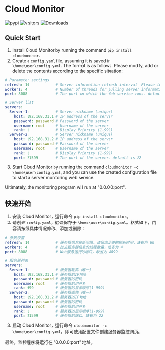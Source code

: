 # Cloud Monitor
![pypi](https://badgen.net/pypi/v/cloudmonitor)
![visitors](https://visitor-badge.glitch.me/badge?page_id=WNJXYK.cloudmonitor)
[![Downloads](https://pepy.tech/badge/cloudmonitor)](https://pepy.tech/project/cloudmonitor)

## Quick Start

1. Install Cloud Monitor by running the command `pip install cloudmonitor`.
2. Create a `config.yaml` file, assuming it is saved in `\home\user\config.yaml`. The format is as follows. Please modify, add or delete the contents according to the specific situation:
```yaml
# Parameter settings
refresh: 10            # Server information refresh interval. Please leave enough refresh time, default is 60
workers: 4             # Number of threads for pulling server information, default is 4
port: 8088             # The port on which the Web service runs, default is 8899

# Server list
servers:
  Server-1:            # Server nickname (unique)
    host: 192.168.31.1 # IP address of the server
    password: password # Password of the server
    username: root     # Username of the server
    rank: 1            # Display Priority (1-999)
  Server-2:            # Server nickname (unique)
    host: 192.168.31.2 # IP address of the server
    password: password # Password of the server
    username: root     # Username of the server
    rank: 1            # Display Priority (1-999)
    port: 21599        # The port of the server, default is 22
```
3. Start Cloud Monitor by running the command `cloudmonitor -c \home\user\config.yaml`, and you can use the created configuration file to start a server monitoring web service.

Ultimately, the monitoring program will run at "0.0.0.0:port".

## 快速开始

1. 安装 Cloud Monitor，运行命令 `pip install cloudmonitor`。
2. 请创建 `config.yaml`，假设保存于 `\home\user\config.yaml`。格式如下，内容请按照具体情况修改、添加或删除：
```yaml
# 参数设置
refresh: 10            # 服务器信息刷新间隔。请留出足够的刷新时间，缺省为 60
workers: 4             # 拉去服务器信息的线程数量，缺省为 4
port: 8088             # Web服务运行的端口，缺省为 8899

# 服务器列表
servers:
  Server-1:            # 服务器昵称（唯一）
    host: 192.168.31.1 # 服务器的IP地址
    password: password # 服务器的密码
    username: root     # 服务器的用户名
    rank: 999          # 服务器的显示顺序(1-999)
  Server-2:            # 服务器昵称（唯一）
    host: 192.168.31.2 # 服务器的IP地址
    password: password # 服务器的密码
    username: root     # 服务器的用户名
    rank: 1            # 服务器的显示顺序(1-999)
    port: 21599        # 服务器的端口，缺省为 22
```
3. 启动 Cloud Monitor，运行命令 `cloudmonitor -c \home\user\config.yaml`，即可使用配置文件创建服务器监控网页。

最终，监控程序将运行在 "0.0.0.0:port" 地址。
